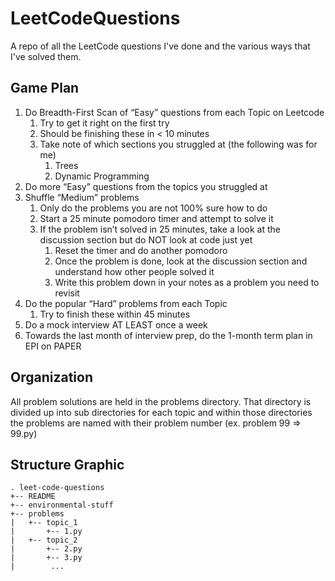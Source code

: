 # LeetCodeQuestions
A repo of all the LeetCode questions I've done and the various ways that I've solved them.

## Game Plan

1. Do Breadth-First Scan of “Easy” questions from each Topic on Leetcode
    1. Try to get it right on the first try
    2. Should be finishing these in < 10 minutes
    3. Take note of which sections you struggled at (the following was for me)
        1. Trees
        2. Dynamic Programming
2. Do more “Easy” questions from the topics you struggled at
3. Shuffle “Medium” problems
    1. Only do the problems you are not 100% sure how to do
    2. Start a 25 minute pomodoro timer and attempt to solve it
    3. If the problem isn’t solved in 25 minutes, take a look at the discussion section but do NOT look at code just yet
        1. Reset the timer and do another pomodoro
        2. Once the problem is done, look at the discussion section and understand how other people solved it
        3. Write this problem down in your notes as a problem you need to revisit
4. Do the popular “Hard” problems from each Topic
    1. Try to finish these within 45 minutes
5. Do a mock interview AT LEAST once a week
6. Towards the last month of interview prep, do the 1-month term plan in EPI on PAPER

## Organization
All problem solutions are held in the problems directory. That directory is divided up into sub directories for each topic and
within those directories the problems are named with their problem number (ex. problem 99 => 99.py)

## Structure Graphic

```
. leet-code-questions
+-- README
+-- environmental-stuff
+-- problems
|   +-- topic_1
|       +-- 1.py
|   +-- topic_2
|       +-- 2.py
|       +-- 3.py
|        ...
```

